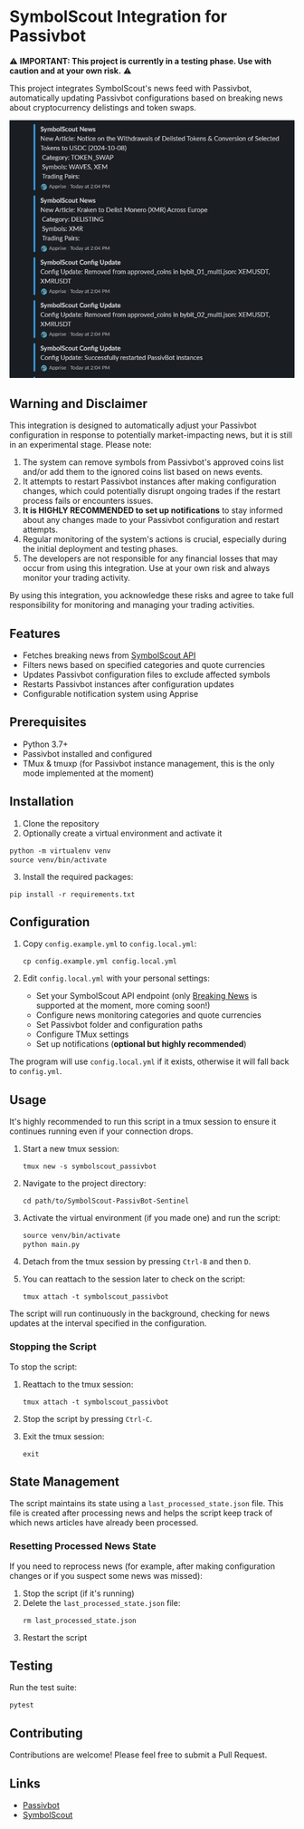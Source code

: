 # SymbolScout Integration for Passivbot

⚠️ **IMPORTANT: This project is currently in a testing phase. Use with caution and at your own risk.** ⚠️

This project integrates SymbolScout's news feed with Passivbot, automatically updating Passivbot configurations based on breaking news about cryptocurrency delistings and token swaps.

![Notifications Example](docs/images/notifications_example.jpg)

## Warning and Disclaimer

This integration is designed to automatically adjust your Passivbot configuration in response to potentially market-impacting news, but it is still in an experimental stage. Please note:

1. The system can remove symbols from Passivbot's approved coins list and/or add them to the ignored coins list based on news events.
2. It attempts to restart Passivbot instances after making configuration changes, which could potentially disrupt ongoing trades if the restart process fails or encounters issues.
3. **It is HIGHLY RECOMMENDED to set up notifications** to stay informed about any changes made to your Passivbot configuration and restart attempts.
4. Regular monitoring of the system's actions is crucial, especially during the initial deployment and testing phases.
5. The developers are not responsible for any financial losses that may occur from using this integration. Use at your own risk and always monitor your trading activity.

By using this integration, you acknowledge these risks and agree to take full responsibility for monitoring and managing your trading activities.

## Features

- Fetches breaking news from [SymbolScout API](https://symbolscout.farkaslabs.xyz/api/news/breaking)
- Filters news based on specified categories and quote currencies
- Updates Passivbot configuration files to exclude affected symbols
- Restarts Passivbot instances after configuration updates
- Configurable notification system using Apprise

## Prerequisites

- Python 3.7+
- Passivbot installed and configured
- TMux & tmuxp (for Passivbot instance management, this is the only mode implemented at the moment)

## Installation
1. Clone the repository
2. Optionally create a virtual environment and activate it
```
python -m virtualenv venv
source venv/bin/activate
```
3. Install the required packages:
```
pip install -r requirements.txt
```

## Configuration
1. Copy `config.example.yml` to `config.local.yml`:
   ```
   cp config.example.yml config.local.yml
   ```

2. Edit `config.local.yml` with your personal settings:
   - Set your SymbolScout API endpoint (only [Breaking News](https://symbolscout.farkaslabs.xyz/api/news/breaking) is supported at the moment, more coming soon!)
   - Configure news monitoring categories and quote currencies
   - Set Passivbot folder and configuration paths
   - Configure TMux settings
   - Set up notifications (**optional but highly recommended**)

The program will use `config.local.yml` if it exists, otherwise it will fall back to `config.yml`.

## Usage

It's highly recommended to run this script in a tmux session to ensure it continues running even if your connection drops.

1. Start a new tmux session:
   ```
   tmux new -s symbolscout_passivbot
   ```

2. Navigate to the project directory:
   ```
   cd path/to/SymbolScout-PassivBot-Sentinel
   ```

3. Activate the virtual environment (if you made one) and run the script:
   ```
   source venv/bin/activate
   python main.py
   ```

4. Detach from the tmux session by pressing `Ctrl-B` and then `D`.

5. You can reattach to the session later to check on the script:
    ```
    tmux attach -t symbolscout_passivbot
    ```

The script will run continuously in the background, checking for news updates at the interval specified in the configuration.

### Stopping the Script

To stop the script:

1. Reattach to the tmux session:
   ```
   tmux attach -t symbolscout_passivbot
   ```

2. Stop the script by pressing `Ctrl-C`.

3. Exit the tmux session:
   ```
   exit
   ```

## State Management

The script maintains its state using a `last_processed_state.json` file. This file is created after processing news and helps the script keep track of which news articles have already been processed.

### Resetting Processed News State

If you need to reprocess news (for example, after making configuration changes or if you suspect some news was missed):

1. Stop the script (if it's running)
2. Delete the `last_processed_state.json` file:
   ```
   rm last_processed_state.json
   ```
3. Restart the script

## Testing

Run the test suite:

```
pytest
```

## Contributing

Contributions are welcome! Please feel free to submit a Pull Request.

## Links
- [Passivbot](https://github.com/enarjord/Passivbot)
- [SymbolScout](https://symbolscout.farkaslabs.xyz/) 